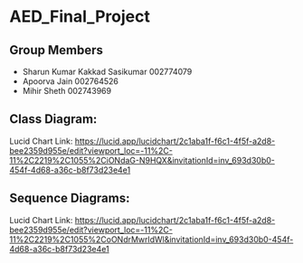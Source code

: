 # AED_Final_Project

## Group Members

- Sharun Kumar Kakkad Sasikumar	002774079
- Apoorva Jain	            	002764526
- Mihir Sheth		                002743969


## Class Diagram:

Lucid Chart Link: https://lucid.app/lucidchart/2c1aba1f-f6c1-4f5f-a2d8-bee2359d955e/edit?viewport_loc=-11%2C-11%2C2219%2C1055%2CiONdaG-N9HQX&invitationId=inv_693d30b0-454f-4d68-a36c-b8f73d23e4e1

## Sequence Diagrams:

Lucid Chart Link: https://lucid.app/lucidchart/2c1aba1f-f6c1-4f5f-a2d8-bee2359d955e/edit?viewport_loc=-11%2C-11%2C2219%2C1055%2CoONdrMwrldWl&invitationId=inv_693d30b0-454f-4d68-a36c-b8f73d23e4e1

